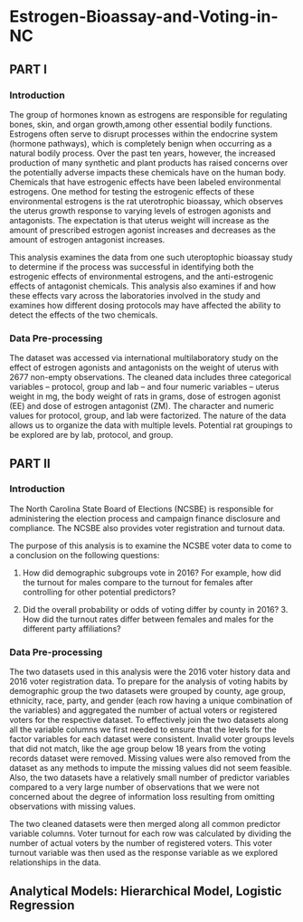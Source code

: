 # Estrogen-Bioassay-and-Voting-in-NC

## PART I

### Introduction
The group of hormones known as estrogens are responsible for regulating bones, skin, and organ growth,among other essential bodily functions. Estrogens often serve to disrupt processes within the endocrine system (hormone pathways), which is completely benign when occurring as a natural bodily process. Over the past ten years, however, the increased production of many synthetic and plant products has raised concerns over the potentially adverse impacts these chemicals have on the human body. Chemicals that have estrogenic effects have been labeled environmental estrogens. One method for testing the estrogenic effects of these environmental estrogens is the rat uterotrophic bioassay, which observes the uterus growth response to varying levels of estrogen agonists and antagonists. The expectation is that uterus weight will increase as the amount of prescribed estrogen agonist increases and decreases as the amount of estrogen antagonist increases.

This analysis examines the data from one such uteroptophic bioassay study to determine if the process was successful in identifying both the estrogenic effects of environmental estrogens, and the anti-estrogenic effects of antagonist chemicals. This analysis also examines if and how these effects vary across the laboratories involved in the study and examines how different dosing protocols may have affected the ability to detect the effects of the two chemicals.

### Data Pre-processing
The dataset was accessed via international multilaboratory study on the effect of estrogen agonists and antagonists on the weight of uterus with 2677 non-empty observations. The cleaned data includes three categorical variables – protocol, group and lab – and four numeric variables – uterus weight in mg, the body weight of rats in grams, dose of estrogen agonist (EE) and dose of estrogen antagonist (ZM). The character and numeric values for protocol, group, and lab were factorized. The nature of the data allows us to organize the data with multiple levels. Potential rat groupings to be explored are by lab, protocol, and group.

## PART II

### Introduction
The North Carolina State Board of Elections (NCSBE) is responsible for administering the election process and campaign finance disclosure and compliance. The NCSBE also provides voter registration and turnout data.

The purpose of this analysis is to examine the NCSBE voter data to come to a conclusion on the following questions: 

1. How did demographic subgroups vote in 2016? For example, how did the turnout for males compare to the turnout for females after controlling for other potential predictors?

2. Did the overall probability or odds of voting differ by county in 2016? 3. How did the turnout rates differ between females and males for the different party affiliations?

### Data Pre-processing
The two datasets used in this analysis were the 2016 voter history data and 2016 voter registration data. To prepare for the analysis of voting habits by demographic group the two datasets were grouped by county, age group, ethnicity, race, party, and gender (each row having a unique combination of the variables) and aggregated the number of actual voters or registered voters for the respective dataset. To effectively join the two datasets along all the variable columns we first needed to ensure that the levels for the factor variables for each dataset were consistent. Invalid voter groups levels that did not match, like the age group below 18 years from the voting records dataset were removed. Missing values were also removed from the dataset as any methods to impute the missing values did not seem feasible. Also, the two datasets have a relatively small number of predictor variables compared to a very large number of observations that we were not concerned about the degree of information loss resulting from omitting observations with missing values.

The two cleaned datasets were then merged along all common predictor variable columns. Voter turnout for each row was calculated by dividing the number of actual voters by the number of registered voters. This voter turnout variable was then used as the response variable as we explored relationships in the data.

## Analytical Models: Hierarchical Model, Logistic Regression
